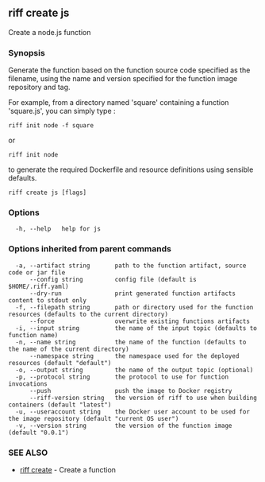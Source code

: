 ## riff create js

Create a node.js function

### Synopsis


Generate the function based on the function source code specified as the filename, using the name
  and version specified for the function image repository and tag.  

For example, from a directory  named 'square' containing a function 'square.js', you can simply type :

    riff init node -f square

  or

    riff init node

to generate the required Dockerfile and resource definitions using sensible defaults.

```
riff create js [flags]
```

### Options

```
  -h, --help   help for js
```

### Options inherited from parent commands

```
  -a, --artifact string       path to the function artifact, source code or jar file
      --config string         config file (default is $HOME/.riff.yaml)
      --dry-run               print generated function artifacts content to stdout only
  -f, --filepath string       path or directory used for the function resources (defaults to the current directory)
      --force                 overwrite existing functions artifacts
  -i, --input string          the name of the input topic (defaults to function name)
  -n, --name string           the name of the function (defaults to the name of the current directory)
      --namespace string      the namespace used for the deployed resources (default "default")
  -o, --output string         the name of the output topic (optional)
  -p, --protocol string       the protocol to use for function invocations
      --push                  push the image to Docker registry
      --riff-version string   the version of riff to use when building containers (default "latest")
  -u, --useraccount string    the Docker user account to be used for the image repository (default "current OS user")
  -v, --version string        the version of the function image (default "0.0.1")
```

### SEE ALSO
* [riff create](riff_create.md)	 - Create a function

